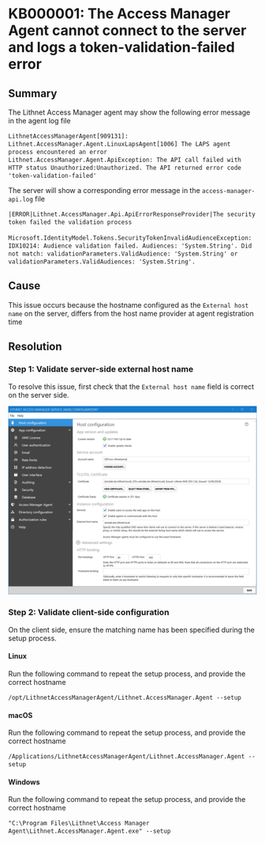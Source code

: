 # KB000001: The Access Manager Agent cannot connect to the server and logs a token-validation-failed error

## Summary

The Lithnet Access Manager agent may show the following error message in the agent log file

```
LithnetAccessManagerAgent[909131]: Lithnet.AccessManager.Agent.LinuxLapsAgent[1006] The LAPS agent process encountered an error
Lithnet.AccessManager.Agent.ApiException: The API call failed with HTTP status Unauthorized:Unauthorized. The API returned error code 'token-validation-failed'
```

The server will show a corresponding error message in the `access-manager-api.log` file

```
|ERROR|Lithnet.AccessManager.Api.ApiErrorResponseProvider|The security token failed the validation process

Microsoft.IdentityModel.Tokens.SecurityTokenInvalidAudienceException: IDX10214: Audience validation failed. Audiences: 'System.String'. Did not match: validationParameters.ValidAudience: 'System.String' or validationParameters.ValidAudiences: 'System.String'.
```

## Cause

This issue occurs because the hostname configured as the `External host name` on the server, differs from the host name provider at agent registration time

## Resolution

### Step 1: Validate server-side external host name

To resolve this issue, first check that the `External host name` field is correct on the server side.

![](../../images/ui-page-host-configuration.png)

### Step 2: Validate client-side configuration

On the client side, ensure the matching name has been specified during the setup process.

#### Linux

Run the following command to repeat the setup process, and provide the correct hostname

```shell
/opt/LithnetAccessManagerAgent/Lithnet.AccessManager.Agent --setup
```

#### macOS

Run the following command to repeat the setup process, and provide the correct hostname

```shell
/Applications/LithnetAccessManagerAgent/Lithnet.AccessManager.Agent --setup
```

#### Windows

Run the following command to repeat the setup process, and provide the correct hostname

```batch
"C:\Program Files\Lithnet\Access Manager Agent\Lithnet.AccessManager.Agent.exe" --setup
```

